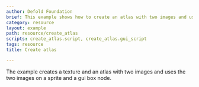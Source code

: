```yaml
---
author: Defold Foundation
brief: This example shows how to create an atlas with two images and use it on a sprite and in a gui
category: resource
layout: example
path: resource/create_atlas
scripts: create_atlas.script, create_atlas.gui_script
tags: resource
title: Create atlas

---
```


The example creates a texture and an atlas with two images and uses the two images on a sprite and a gui box node.